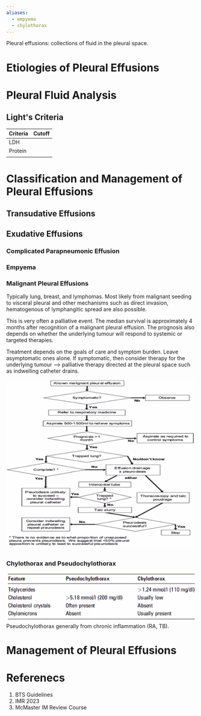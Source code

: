 ```yaml
---
aliases:
  - empyema
  - chylothorax
---
```

Pleural effusions: collections of fluid in the pleural space.

# Etiologies of Pleural Effusions


# Pleural Fluid Analysis
## Light's Criteria
| Criteria | Cutoff |
| -------- | ------ |
| LDH      |        |
| Protein  |        |
|          |        |

# Classification and Management of Pleural Effusions
## Transudative Effusions
## Exudative Effusions
### Complicated Parapneumonic Effusion
### Empyema

### Malignant Pleural Effusions
Typically lung, breast, and lymphomas. Most likely from malignant seeding to visceral pleural and other mechanisms such as direct invasion, hematogenous of lymphangitic spread are also possible.

This is very often a palliative event. The median survival is approximately 4 months after recognition of a malignant pleural effusion. The prognosis also depends on whether the underlying tumour will respond to systemic or targeted therapies.

Treatment depends on the goals of care and symptom burden. Leave asymptomatic ones alone. If symptomatic, then consider therapy for the underlying tumour --> palliative therapy directed at the pleural space such as indwelling catheter drains.

![](_attachments/Pasted%20image%2020231010201529.png)
### Chylothorax and Pseudochylothorax
![](_attachments/Pasted%20image%2020231010201010.png)
Pseudochylothorax generally from chronic inflammation (RA, TB).
# Management of Pleural Effusions



# Referenecs
1. BTS Guidelines
2. IMR 2023
3. McMaster IM Review Course

